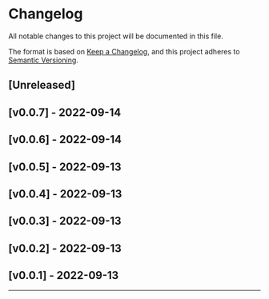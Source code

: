 Changelog
=========

All notable changes to this project will be documented in this file.

The format is based on [Keep a Changelog](https://keepachangelog.com/en/1.0.0/),
and this project adheres to [Semantic Versioning](https://semver.org/spec/v2.0.0.html).

[Unreleased]
------------

[v0.0.7] - 2022-09-14
------------------

[v0.0.6] - 2022-09-14
------------------

[v0.0.5] - 2022-09-13
------------------

[v0.0.4] - 2022-09-13
------------------

[v0.0.3] - 2022-09-13
------------------

[v0.0.2] - 2022-09-13
------------------

[v0.0.1] - 2022-09-13
------------------

<!-- [v0.0.1] - 2022-09-13 -->
------------------

<!--
### Added
### Changed
### Deprecated
### Removed
### Fixed
### Security
-->